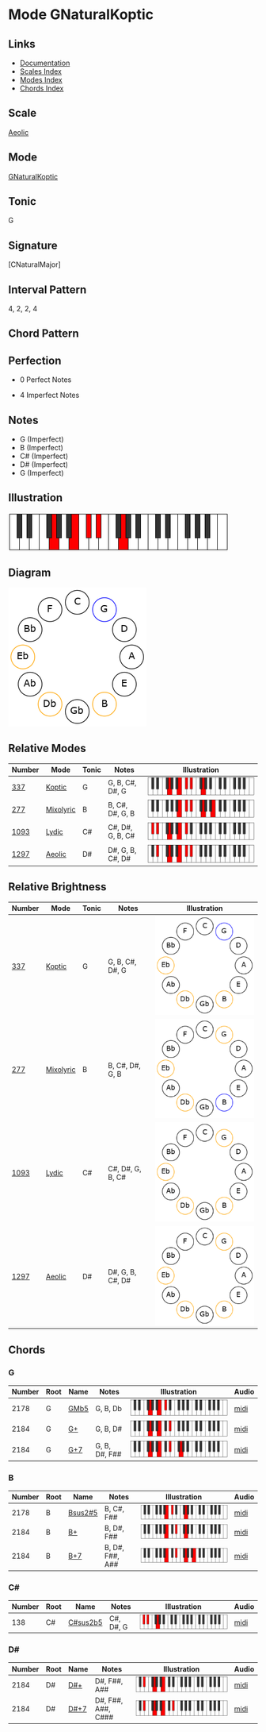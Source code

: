 # Mode GNaturalKoptic

## Links

- [Documentation](README.md)
- [Scales Index](Scales.md)
- [Modes Index](Modes.md)
- [Chords Index](Chords.md)

## Scale

[Aeolic](ScaleAeolic.md)

## Mode

[GNaturalKoptic](ModeGNaturalKoptic.md)

## Tonic

G

## Signature

[CNaturalMajor]

## Interval Pattern

4, 2, 2, 4

## Chord Pattern



## Perfection

 - 0 Perfect Notes

 - 4 Imperfect Notes

## Notes

- G (Imperfect)
- B (Imperfect)
- C# (Imperfect)
- D# (Imperfect)
- G (Imperfect)

## Illustration

![GNaturalKoptic](ModeGNaturalKoptic.png)

## Diagram

![GNaturalKoptic](CircleModeGNaturalKoptic.png)

## Relative Modes

| Number | Mode | Tonic | Notes | Illustration |
|--------|------|-------|-------|--------------|
| [337](https://ianring.com/musictheory/scales/337) | [Koptic](ModeKoptic.md) | G | G, B, C#, D#, G | ![GNaturalKoptic](ModeGNaturalKoptic.png) |
| [277](https://ianring.com/musictheory/scales/277) | [Mixolyric](ModeMixolyric.md) | B | B, C#, D#, G, B | ![BNaturalMixolyric](ModeBNaturalMixolyric.png) |
| [1093](https://ianring.com/musictheory/scales/1093) | [Lydic](ModeLydic.md) | C# | C#, D#, G, B, C# | ![CSharpLydic](ModeCSharpLydic.png) |
| [1297](https://ianring.com/musictheory/scales/1297) | [Aeolic](ModeAeolic.md) | D# | D#, G, B, C#, D# | ![DSharpAeolic](ModeDSharpAeolic.png) |
## Relative Brightness

| Number | Mode | Tonic | Notes | Illustration |
|--------|------|-------|-------|--------------|
| [337](https://ianring.com/musictheory/scales/337) | [Koptic](ModeKoptic.md) | G | G, B, C#, D#, G | ![GNaturalKoptic](CircleModeGNaturalKoptic.png) |
| [277](https://ianring.com/musictheory/scales/277) | [Mixolyric](ModeMixolyric.md) | B | B, C#, D#, G, B | ![BNaturalMixolyric](CircleModeBNaturalMixolyric.png) |
| [1093](https://ianring.com/musictheory/scales/1093) | [Lydic](ModeLydic.md) | C# | C#, D#, G, B, C# | ![CSharpLydic](CircleModeCSharpLydic.png) |
| [1297](https://ianring.com/musictheory/scales/1297) | [Aeolic](ModeAeolic.md) | D# | D#, G, B, C#, D# | ![DSharpAeolic](CircleModeDSharpAeolic.png) |

## Chords

### G

| Number | Root | Name | Notes | Illustration | Audio |
|--------|------|------|-------|--------------|-------|
| 2178 | G | [GMb5](ChordGNaturalMajorFlatFifth.md) | G, B, Db | ![GMb5](ChordGNaturalMajorFlatFifthRootPosition.png) | [midi](ChordGNaturalMajorFlatFifthRootPosition.mid) |
| 2184 | G | [G+](ChordGNaturalAugmented.md) | G, B, D# | ![G+](ChordGNaturalAugmentedRootPosition.png) | [midi](ChordGNaturalAugmentedRootPosition.mid) |
| 2184 | G | [G+7](ChordGNaturalAugmentedAugmentedSeventh.md) | G, B, D#, F## | ![G+7](ChordGNaturalAugmentedAugmentedSeventhRootPosition.png) | [midi](ChordGNaturalAugmentedAugmentedSeventhRootPosition.mid) |

### B

| Number | Root | Name | Notes | Illustration | Audio |
|--------|------|------|-------|--------------|-------|
| 2178 | B | [Bsus2#5](ChordBNaturalSuspendedSecondSharpFifth.md) | B, C#, F## | ![Bsus2#5](ChordBNaturalSuspendedSecondSharpFifthRootPosition.png) | [midi](ChordBNaturalSuspendedSecondSharpFifthRootPosition.mid) |
| 2184 | B | [B+](ChordBNaturalAugmented.md) | B, D#, F## | ![B+](ChordBNaturalAugmentedRootPosition.png) | [midi](ChordBNaturalAugmentedRootPosition.mid) |
| 2184 | B | [B+7](ChordBNaturalAugmentedAugmentedSeventh.md) | B, D#, F##, A## | ![B+7](ChordBNaturalAugmentedAugmentedSeventhRootPosition.png) | [midi](ChordBNaturalAugmentedAugmentedSeventhRootPosition.mid) |

### C#

| Number | Root | Name | Notes | Illustration | Audio |
|--------|------|------|-------|--------------|-------|
| 138 | C# | [C#sus2b5](ChordCSharpSuspendedSecondFlatFifth.md) | C#, D#, G | ![C#sus2b5](ChordCSharpSuspendedSecondFlatFifthRootPosition.png) | [midi](ChordCSharpSuspendedSecondFlatFifthRootPosition.mid) |

### D#

| Number | Root | Name | Notes | Illustration | Audio |
|--------|------|------|-------|--------------|-------|
| 2184 | D# | [D#+](ChordDSharpAugmented.md) | D#, F##, A## | ![D#+](ChordDSharpAugmentedRootPosition.png) | [midi](ChordDSharpAugmentedRootPosition.mid) |
| 2184 | D# | [D#+7](ChordDSharpAugmentedAugmentedSeventh.md) | D#, F##, A##, C### | ![D#+7](ChordDSharpAugmentedAugmentedSeventhRootPosition.png) | [midi](ChordDSharpAugmentedAugmentedSeventhRootPosition.mid) |

